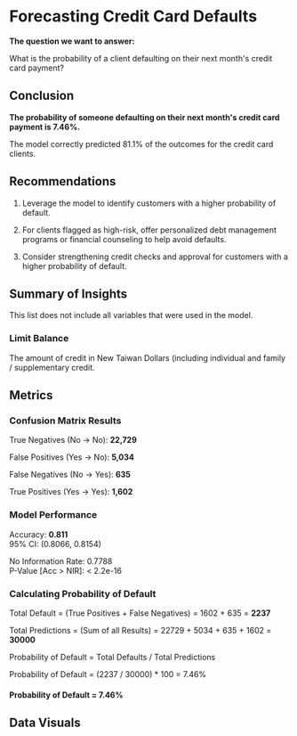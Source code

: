 # Forecasting Credit Card Defaults
**The question we want to answer:** 

What is the probability of a client defaulting on their next month's credit card payment?

## Conclusion 
**The probability of someone defaulting on their next month's credit card payment is 7.46%.**

The model correctly predicted 81.1% of the outcomes for the credit card clients.

## Recommendations
1. Leverage the model to identify customers with a higher probability of default.

2. For clients flagged as high-risk, offer personalized debt management programs or financial counseling to help avoid defaults.

3. Consider strengthening credit checks and approval for customers with a higher probability of default.

## Summary of Insights
This list does not include all variables that were used in the model.
### Limit Balance
The amount of credit in New Taiwan Dollars (including individual and family / supplementary credit.




## Metrics
### Confusion Matrix Results
True Negatives (No → No): **22,729**

False Positives (Yes → No): **5,034**

False Negatives (No → Yes): **635**

True Positives (Yes → Yes): **1,602**

### Model Performance 
Accuracy: **0.811**          
95% CI: (0.8066, 0.8154) 

No Information Rate: 0.7788          
P-Value [Acc > NIR]: < 2.2e-16 

### Calculating Probability of Default
Total Default = (True Positives + False Negatives) = 1602 + 635 = **2237**

Total Predictions = (Sum of all Results) = 22729 + 5034 + 635 + 1602 = **30000**

Probability of Default = Total Defaults / Total Predictions

Probability of Default = (2237 / 30000) * 100 = 7.46%
#### Probability of Default = 7.46%

## Data Visuals 

